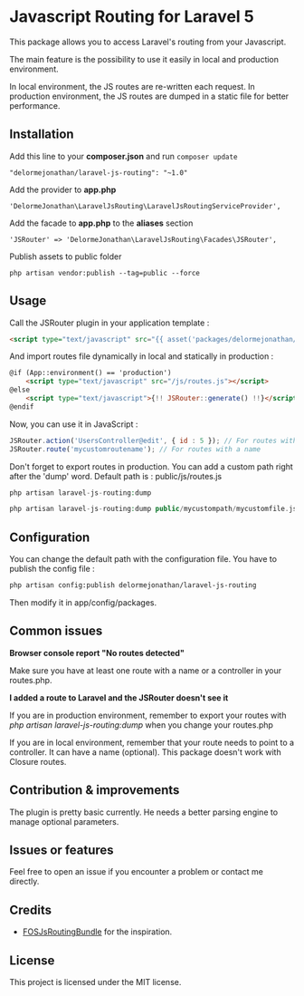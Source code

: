 # Javascript Routing for Laravel 5

This package allows you to access Laravel's routing from your Javascript.

The main feature is the possibility to use it easily in local and production environment. 

In local environment, the JS routes are re-written each request. In production environment, the JS routes are dumped in a static file for better performance.

## Installation

Add this line to your **composer.json** and run `composer update`

```
"delormejonathan/laravel-js-routing": "~1.0"
```

Add the provider to **app.php**

```
'DelormeJonathan\LaravelJsRouting\LaravelJsRoutingServiceProvider',
```

Add the facade to **app.php** to the **aliases** section

```
'JSRouter' => 'DelormeJonathan\LaravelJsRouting\Facades\JSRouter',
```

Publish assets to public folder

```
php artisan vendor:publish --tag=public --force
```

## Usage

Call the JSRouter plugin in your application template :

```html
<script type="text/javascript" src="{{ asset('packages/delormejonathan/laravel-js-routing/jsrouter.js') }}"></script>

```

And import routes file dynamically in local and statically in production :

```html
@if (App::environment() == 'production')
	<script type="text/javascript" src="/js/routes.js"></script>
@else
	<script type="text/javascript">{!! JSRouter::generate() !!}</script>
@endif
```

Now, you can use it in JavaScript :

```javascript
JSRouter.action('UsersController@edit', { id : 5 }); // For routes without a name
JSRouter.route('mycustomroutename'); // For routes with a name
```

Don't forget to export routes in production. You can add a custom path right after the 'dump' word. Default path is : public/js/routes.js

```php
php artisan laravel-js-routing:dump
```

```php
php artisan laravel-js-routing:dump public/mycustompath/mycustomfile.js
```

## Configuration

You can change the default path with the configuration file. You have to publish the config file :

```html
php artisan config:publish delormejonathan/laravel-js-routing
```

Then modify it in app/config/packages.

## Common issues

**Browser console report "No routes detected"**

Make sure you have at least one route with a name or a controller in your routes.php.

**I added a route to Laravel and the JSRouter doesn't see it**

If you are in production environment, remember to export your routes with *php artisan laravel-js-routing:dump* when you change your routes.php

If you are in local environment, remember that your route needs to point to a controller. It can have a name (optional). This package doesn't work with Closure routes.

## Contribution & improvements

The plugin is pretty basic currently. He needs a better parsing engine to manage optional parameters.

## Issues or features

Feel free to open an issue if you encounter a problem or contact me directly.

## Credits

* [FOSJsRoutingBundle](https://github.com/FriendsOfSymfony/FOSJsRoutingBundle) for the inspiration.

## License

This project is licensed under the MIT license.
